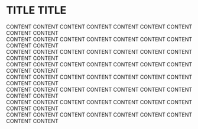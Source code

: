 <h1>TITLE TITLE</h1>
<p>CONTENT CONTENT CONTENT CONTENT CONTENT CONTENT CONTENT CONTENT CONTENT <br>CONTENT CONTENT CONTENT CONTENT CONTENT CONTENT CONTENT CONTENT CONTENT <br>CONTENT CONTENT CONTENT CONTENT CONTENT CONTENT CONTENT CONTENT CONTENT <br>CONTENT CONTENT CONTENT CONTENT CONTENT CONTENT CONTENT CONTENT CONTENT <br>CONTENT CONTENT CONTENT CONTENT CONTENT CONTENT CONTENT CONTENT CONTENT <br>CONTENT CONTENT CONTENT CONTENT CONTENT CONTENT CONTENT CONTENT CONTENT <br>CONTENT CONTENT CONTENT CONTENT CONTENT CONTENT CONTENT CONTENT CONTENT <br>CONTENT CONTENT CONTENT CONTENT CONTENT CONTENT CONTENT CONTENT CONTENT </p>